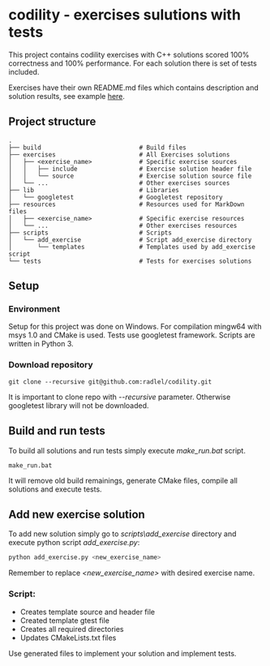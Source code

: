 # codility - exercises sulutions with tests
This project contains codility exercises with C++ solutions scored 100% correctness and 100% performance. For each solution there is set of tests included.

Exercises have their own README.md files which contains description and solution results, see example [here](exercises/binary_gap/README.md).

## Project structure
    .
    ├── build                           # Build files
    ├── exercises                       # All Exercises solutions
    │   ├── <exercise_name>             # Specific exercise sources
    │   │   ├── include                 # Exercise solution header file
    │   │   └── source                  # Exercise solution source file
    │   └── ...                         # Other exercises sources
    ├── lib                             # Libraries
    │   └── googletest                  # Googletest repository
    ├── resources                       # Resources used for MarkDown files
    │   ├── <exercise_name>             # Specific exercise resources
    │   └── ...                         # Other exercises resources
    ├── scripts                         # Scripts
    │   └── add_exercise                # Script add_exercise directory
    │       └── templates               # Templates used by add_exercise script
    └── tests                           # Tests for exercises solutions

## Setup
### Environment
Setup for this project was done on Windows. For compilation mingw64 with msys 1.0 and CMake is used. Tests use googletest framework. Scripts are written in Python 3.
### Download repository
```git
git clone --recursive git@github.com:radlel/codility.git
```
It is important to clone repo with _--recursive_ parameter. Otherwise googletest library will not be downloaded.

## Build and run tests
To build all solutions and run tests simply execute _make_run.bat_ script.
```batch
make_run.bat
```

It will remove old build remainings, generate CMake files, compile all solutions and execute tests.

## Add new exercise solution
To add new solution simply go to _scripts\add_exercise_ directory and execute python script _add_exercise.py_:
```python
python add_exercise.py <new_exercise_name>
```
Remember to replace _<new_exercise_name>_ with desired exercise name.

### Script:
- Creates template source and header file
- Created template gtest file
- Creates all required directories
- Updates CMakeLists.txt files

Use generated files to implement your solution and implement tests.

